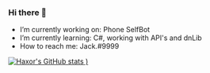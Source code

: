 ### Hi there 👋





- I’m currently working on: Phone SelfBot
- I’m currently learning:  C#, working with API's and dnLib
- How to reach me:  Jack.#9999


[![Haxor's GitHub stats](https://github-readme-stats.vercel.app/api?username=Haxor1611&show_icons=true&theme=radical)
)](https://github.com/Haxor1611/github-readme-stats)
